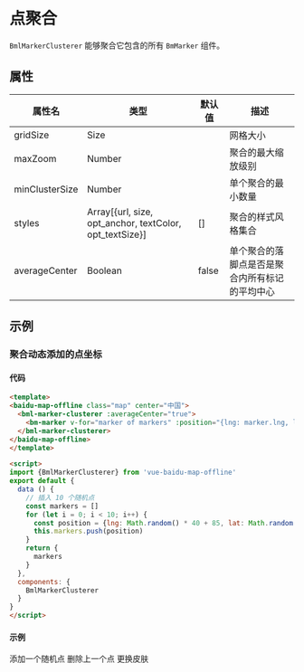 # 点聚合

`BmlMarkerClusterer` 能够聚合它包含的所有 `BmMarker` 组件。

## 属性

|属性名|类型 |默认值|描述|
|------|-----|------|----|
|gridSize|Size||网格大小|
|maxZoom|Number||聚合的最大缩放级别|
|minClusterSize|Number||单个聚合的最小数量|
|styles|Array[{url, size, opt_anchor, textColor, opt_textSize}]|[]|聚合的样式风格集合|
|averageCenter|Boolean|false|单个聚合的落脚点是否是聚合内所有标记的平均中心|

## 示例

### 聚合动态添加的点坐标

#### 代码

```html
<template>
<baidu-map-offline class="map" center="中国">
  <bml-marker-clusterer :averageCenter="true">
    <bm-marker v-for="marker of markers" :position="{lng: marker.lng, lat: marker.lat}"></bm-marker>
  </bml-marker-clusterer>
</baidu-map-offline>
</template>

<script>
import {BmlMarkerClusterer} from 'vue-baidu-map-offline'
export default {
  data () {
    // 插入 10 个随机点
    const markers = []
    for (let i = 0; i < 10; i++) {
      const position = {lng: Math.random() * 40 + 85, lat: Math.random() * 30 + 21}
      this.markers.push(position)
    }
    return {
      markers
    }
  },
  components: {
    BmlMarkerClusterer
  }
}
</script>
```


#### 示例

<doc-preview>
<baidu-map-offline class="map" center="中国" :scroll-wheel-zoom="true" :double-click-zoom="true">
  <bml-marker-clusterer :averageCenter="true" :styles="styles">
    <bm-marker v-for="marker of markers" :position="{lng: marker.lng, lat: marker.lat}" @dragend="updateMarker($event, marker)" :dragging="true"></bm-marker>
  <bml-marker-clusterer>
</baidu-map-offline>
<md-button class="md-raised md-primary" @click="addMarker">添加一个随机点</md-button>
<md-button class="md-raised md-primary" @click="removeMarker">删除上一个点</md-button>
<md-button class="md-raised md-primary" @click="changeStyles">更换皮肤</md-button>
</doc-preview>

<script>
import {BmlMarkerClusterer} from '../../../components/index.js'
export default {
  data () {
    return {
      markers: [],
      styles: []
    }
  },
  components: {
    BmlMarkerClusterer
  },
  methods: {
    addMarker () {
      const position = {lng: Math.random() * 40 + 85, lat: Math.random() * 30 + 21}
      this.markers.push(position)
    },
    updateMarker ({point}, marker) {
      marker.lng = point.lng
      marker.lat = point.lat
    },
    removeMarker () {
      this.markers.pop()
    },
    changeStyles () {
      this.customStyles = !this.customStyles
      const EXAMPLE_URL = "http://api.map.baidu.com/library/MarkerClusterer/1.2/examples/"
      const styles = [{
        url: EXAMPLE_URL + 'images/heart30.png',
        size: {
          width: 30,
          height: 26
        },
        opt_anchor: [16, 0],
        textColor: '#ff00ff',
        opt_textSize: 10
      }, {
        url: EXAMPLE_URL + 'images/heart40.png',
        size: {
          width: 40,
          height: 35
        },
        opt_anchor: [40, 35],
        textColor: '#ff0000',
        opt_textSize: 12
      }, {
        url: EXAMPLE_URL + 'images/heart50.png',
        size: {
          width: 50,
          height: 44
        },
        opt_anchor: [32, 0],
        textColor: 'white',
        opt_textSize: 14
      }]
      this.styles = this.customStyles ? styles : []
    }
  }
}
</script>